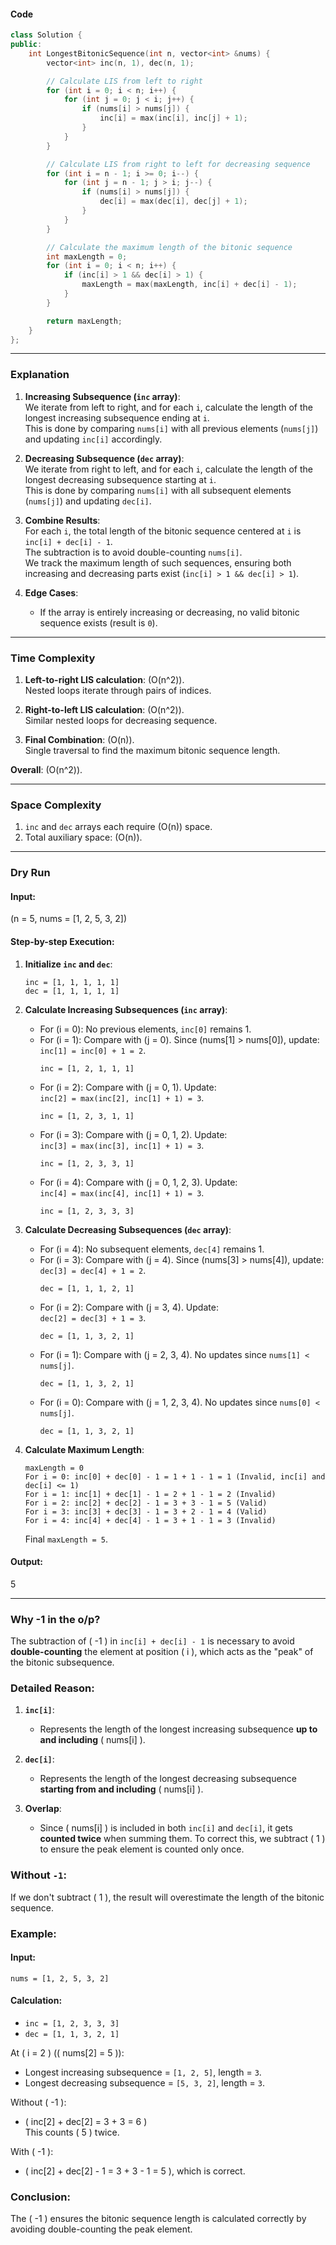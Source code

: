 
#### Code
```cpp
class Solution {
public:
    int LongestBitonicSequence(int n, vector<int> &nums) {
        vector<int> inc(n, 1), dec(n, 1);

        // Calculate LIS from left to right
        for (int i = 0; i < n; i++) {
            for (int j = 0; j < i; j++) {
                if (nums[i] > nums[j]) {
                    inc[i] = max(inc[i], inc[j] + 1);
                }
            }
        }

        // Calculate LIS from right to left for decreasing sequence
        for (int i = n - 1; i >= 0; i--) {
            for (int j = n - 1; j > i; j--) {
                if (nums[i] > nums[j]) {
                    dec[i] = max(dec[i], dec[j] + 1);
                }
            }
        }

        // Calculate the maximum length of the bitonic sequence
        int maxLength = 0;
        for (int i = 0; i < n; i++) {
            if (inc[i] > 1 && dec[i] > 1) {
                maxLength = max(maxLength, inc[i] + dec[i] - 1);
            }
        }

        return maxLength;
    }
};
```

---

### Explanation
1. **Increasing Subsequence (`inc` array)**:  
   We iterate from left to right, and for each `i`, calculate the length of the longest increasing subsequence ending at `i`.  
   This is done by comparing `nums[i]` with all previous elements (`nums[j]`) and updating `inc[i]` accordingly.

2. **Decreasing Subsequence (`dec` array)**:  
   We iterate from right to left, and for each `i`, calculate the length of the longest decreasing subsequence starting at `i`.  
   This is done by comparing `nums[i]` with all subsequent elements (`nums[j]`) and updating `dec[i]`.

3. **Combine Results**:  
   For each `i`, the total length of the bitonic sequence centered at `i` is `inc[i] + dec[i] - 1`.  
   The subtraction is to avoid double-counting `nums[i]`.  
   We track the maximum length of such sequences, ensuring both increasing and decreasing parts exist (`inc[i] > 1 && dec[i] > 1`).

4. **Edge Cases**:  
   - If the array is entirely increasing or decreasing, no valid bitonic sequence exists (result is `0`).

---

### Time Complexity
1. **Left-to-right LIS calculation**: \(O(n^2)\).  
   Nested loops iterate through pairs of indices.
   
2. **Right-to-left LIS calculation**: \(O(n^2)\).  
   Similar nested loops for decreasing sequence.

3. **Final Combination**: \(O(n)\).  
   Single traversal to find the maximum bitonic sequence length.

**Overall**: \(O(n^2)\).

---

### Space Complexity
1. `inc` and `dec` arrays each require \(O(n)\) space.
2. Total auxiliary space: \(O(n)\).

---

### Dry Run

#### Input:  
\(n = 5, nums = [1, 2, 5, 3, 2]\)

#### Step-by-step Execution:  

1. **Initialize `inc` and `dec`**:  
   ```
   inc = [1, 1, 1, 1, 1]  
   dec = [1, 1, 1, 1, 1]
   ```

2. **Calculate Increasing Subsequences (`inc` array)**:  
   - For \(i = 0\): No previous elements, `inc[0]` remains 1.  
   - For \(i = 1\): Compare with \(j = 0\). Since \(nums[1] > nums[0]\), update:  
     `inc[1] = inc[0] + 1 = 2`.  
     ```
     inc = [1, 2, 1, 1, 1]
     ```
   - For \(i = 2\): Compare with \(j = 0, 1\). Update:  
     `inc[2] = max(inc[2], inc[1] + 1) = 3`.  
     ```
     inc = [1, 2, 3, 1, 1]
     ```
   - For \(i = 3\): Compare with \(j = 0, 1, 2\). Update:  
     `inc[3] = max(inc[3], inc[1] + 1) = 3`.  
     ```
     inc = [1, 2, 3, 3, 1]
     ```
   - For \(i = 4\): Compare with \(j = 0, 1, 2, 3\). Update:  
     `inc[4] = max(inc[4], inc[1] + 1) = 3`.  
     ```
     inc = [1, 2, 3, 3, 3]
     ```

3. **Calculate Decreasing Subsequences (`dec` array)**:  
   - For \(i = 4\): No subsequent elements, `dec[4]` remains 1.  
   - For \(i = 3\): Compare with \(j = 4\). Since \(nums[3] > nums[4]\), update:  
     `dec[3] = dec[4] + 1 = 2`.  
     ```
     dec = [1, 1, 1, 2, 1]
     ```
   - For \(i = 2\): Compare with \(j = 3, 4\). Update:  
     `dec[2] = dec[3] + 1 = 3`.  
     ```
     dec = [1, 1, 3, 2, 1]
     ```
   - For \(i = 1\): Compare with \(j = 2, 3, 4\). No updates since `nums[1] < nums[j]`.  
     ```
     dec = [1, 1, 3, 2, 1]
     ```
   - For \(i = 0\): Compare with \(j = 1, 2, 3, 4\). No updates since `nums[0] < nums[j]`.  
     ```
     dec = [1, 1, 3, 2, 1]
     ```

4. **Calculate Maximum Length**:  
   ```
   maxLength = 0  
   For i = 0: inc[0] + dec[0] - 1 = 1 + 1 - 1 = 1 (Invalid, inc[i] and dec[i] <= 1)  
   For i = 1: inc[1] + dec[1] - 1 = 2 + 1 - 1 = 2 (Invalid)  
   For i = 2: inc[2] + dec[2] - 1 = 3 + 3 - 1 = 5 (Valid)  
   For i = 3: inc[3] + dec[3] - 1 = 3 + 2 - 1 = 4 (Valid)  
   For i = 4: inc[4] + dec[4] - 1 = 3 + 1 - 1 = 3 (Invalid)
   ```

   Final `maxLength = 5`.

#### Output:  
5




---

### Why -1 in the o/p?

The subtraction of \( -1 \) in `inc[i] + dec[i] - 1` is necessary to avoid **double-counting** the element at position \( i \), which acts as the "peak" of the bitonic subsequence.

### Detailed Reason:
1. **`inc[i]`**:
   - Represents the length of the longest increasing subsequence **up to and including** \( nums[i] \).
   
2. **`dec[i]`**:
   - Represents the length of the longest decreasing subsequence **starting from and including** \( nums[i] \).

3. **Overlap**:
   - Since \( nums[i] \) is included in both `inc[i]` and `dec[i]`, it gets **counted twice** when summing them. To correct this, we subtract \( 1 \) to ensure the peak element is counted only once.

### Without `-1`:
If we don't subtract \( 1 \), the result will overestimate the length of the bitonic sequence.

### Example:
#### Input:  
`nums = [1, 2, 5, 3, 2]`

#### Calculation:
- `inc = [1, 2, 3, 3, 3]`  
- `dec = [1, 1, 3, 2, 1]`

At \( i = 2 \) (\( nums[2] = 5 \)):  
- Longest increasing subsequence = `[1, 2, 5]`, length = `3`.  
- Longest decreasing subsequence = `[5, 3, 2]`, length = `3`.  

Without \( -1 \):  
- \( inc[2] + dec[2] = 3 + 3 = 6 \)  
This counts \( 5 \) twice.

With \( -1 \):  
- \( inc[2] + dec[2] - 1 = 3 + 3 - 1 = 5 \), which is correct.

### Conclusion:
The \( -1 \) ensures the bitonic sequence length is calculated correctly by avoiding double-counting the peak element.
